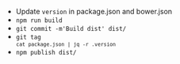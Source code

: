 - Update `version` in package.json and bower.json
- `npm run build`
- `git commit -m'Build dist' dist/`
- <code>git tag `cat package.json | jq -r .version`</code>
- `npm publish dist/`
